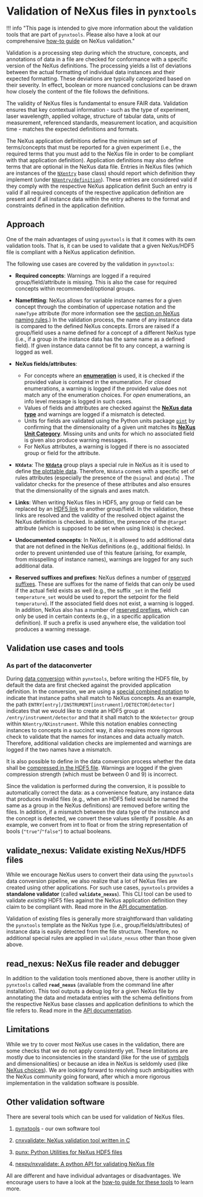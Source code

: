 # Validation of NeXus files in `pynxtools`

!!! info "This page is intended to give more information about the validation tools that are part of `pynxtools`. Please also have a look at our comprehensive [how-to guide](../../how-tos/pynxtools/validate-nexus-files.md) on NeXus validation."

Validation is a processing step during which the structure, concepts, and annotations of data in a file are checked for conformance with a specific version of the NeXus definitions. The processing yields a list of deviations between the actual formatting of individual data instances and their expected formatting. These deviations are typically categorized based on their severity. In effect, boolean or more nuanced conclusions can be drawn how closely the content of the file follows the definitions.

The validity of NeXus files is fundamental to ensure FAIR data. Validation ensures that key contextual information - such as the type of experiment, laser wavelength, applied voltage, structure of tabular data, units of measurement, referenced standards, measurement location, and acquisition time - matches the expected definitions and formats.

The NeXus application definitions define the minimum set of terms/concepts that must be reported for a given experiment (i.e., the required terms that you must add to the NeXus file in order to be compliant with that application definition). Application definitions may also define terms that are optional in the NeXus data file. Entries in NeXus files (which are instances of the [`NXentry`](https://manual.nexusformat.org/classes/base_classes/NXentry.html) base class) should report which definition they implement (under [`NXentry/definition`](https://manual.nexusformat.org/classes/base_classes/NXentry.html#nxentry-definition-field)). These entries are considered valid if they comply with the respective NeXus application definit Such an entry is valid if all required concepts of the respective application definition are present and if all instance data within the entry adheres to the format and constraints defined in the application definition.

## Approach

One of the main advantages of using `pynxtools` is that it comes with its own validation tools. That is, it can be used to validate that a given NeXus/HDF5 file is compliant with a NeXus application definition.

The following use cases are covered by the validation in `pynxtools`:

- **Required concepts**: Warnings are logged if a required group/field/attribute is missing. This is also the case for required concepts within recommended/optional groups.
- **Namefitting**: NeXus allows for variable instance names for a given concept through the combination of uppercase notation and the `nameType` attribute (for more information see the [section on NeXus naming rules](../nexus/nexus-rules.md#name-resolution).) In the validation process, the name of any instance data is compared to the defined NeXus concepts. Errors are raised if a group/field uses a name defined for a concept of a different NeXus type (i.e., if a group in the instance data has the same name as a defined field). If given instance data cannot be fit to any concept, a warning is logged as well.
- **NeXus fields/attributes**:
    - For concepts where an [**enumeration**](https://manual.nexusformat.org/nxdl_desc.html#enumeration) is used, it is checked if the provided value is contained in the enumeration. For _closed_ enumerations, a warning is logged if the provided value does not match any of the enumeration choices. For _open_ enumerations, an info level message is logged in such cases.
    - Values of fields and attributes are checked against the [**NeXus data type**](https://manual.nexusformat.org/nxdl-types.html#index-0) and warnings are logged if a mismatch is detected.
    - Units for fields are validated using the Python units package [`pint`](https://pint.readthedocs.io/en/stable/) by confirming that the dimensionality of a given unit matches its [**NeXus Unit Category**](https://manual.nexusformat.org/nxdl-types.html#unit-categories-allowed-in-nxdl-specifications). Missing units and units for which no associated field is given also produce warning messages.
    - For NeXus attributes, a warning is logged if there is no associated group or field for the attribute.

- **`NXdata`**: The [**`NXdata`**](https://manual.nexusformat.org/classes/base_classes/NXdata.html#nxdata) group plays a special rule in NeXus as it is used to define [the plottable data](https://manual.nexusformat.org/examples/python/plotting/index.html). Therefore, `NXdata` comes with a specific set of rules attributes (especially the presence of the `@signal` and `@data`) . The validator checks for the presence of these attributes and also ensures that the dimensionality of the signals and axes match.
- **Links**: When writing NeXus files in HDF5, any group or field can be replaced by an [HDF5 link](https://manual.nexusformat.org/design.html#links) to another group/field. In the validation, these links are resolved and the validity of the resolved object against the NeXus definition is checked. In addition, the presence of the `@target` attribute (which is supposed to be set when using links) is checked.
- **Undocumented concepts**: In NeXus, it is allowed to add additional data that are not defined in the NeXus definitions (e.g., additional fields). In order to prevent unintended use of this feature (arising, for example, from misspelling of instance names), warnings are logged for any such additional data.
- **Reserved suffixes and prefixes**: NeXus defines a number of [reserved suffixes](https://manual.nexusformat.org/datarules.html#index-6). These are suffixes for the name of fields that can only be used if the actual field exists as well (e.g., the suffix `_set` in the field `temperature_set` would be used to report the setpoint for the field `temperature`). If the associated field does not exist, a warning is logged. In addition, NeXus also has a number of [reserved prefixes](https://manual.nexusformat.org/datarules.html#index-4), which can only be used in certain contexts (e.g., in a specific application definition). If such a prefix is used anywhere else, the validation tool produces a warning message.

## Validation use cases and tools

### As part of the dataconverter

During [data conversion](dataconverter-and-readers.md) within `pynxtools`, before writing the HDF5 file, by default the data are first checked against the provided application definition. In the conversion, we are using a [special combined notation](../nexus/nexus-primer.md#what-is-nexus) to indicate that instance paths shall match to NeXus concepts. As an example, the path `ENTRY[entry]/INSTRUMENT[instrument]/DETECTOR[detector]` indicates that we would like to create an HDF5 group at `/entry/instrument/detector` and that it shall match to the `NXdetector` group within `NXentry/NXinstrument`. While this notation enables connecting instances to concepts in a succinct way, it also requires more rigorous check to validate that the names for instances and data actually match. Therefore, additional validation checks are implemented and warnings are logged if the two names have a mismatch.

It is also possible to define in the data conversion process whether the data shall be [compressed in the HDF5 file](https://docs.hdfgroup.org/archive/support/HDF5/faq/compression.html). Warnings are logged if the given compression strength (which must be between 0 and 9) is incorrect.

Since the validation is performed during the conversion, it is possible to automatically correct the data: as a convenience feature, any instance data that produces invalid files (e.g., when an HDF5 field would be named the same as a group in the NeXus definitions) are removed before writing the files. In addition, if a mismatch between the data type of the instance and the concept is detected, we convert these values silently if possible. As an example, we convert from int to float or from the string representation of bools (`"true"`/`"false"`) to actual booleans.

## validate_nexus: Validate existing NeXus/HDF5 files

While we encourage NeXus users to convert their data using the `pynxtools` data conversion pipeline, we also realize that a lot of NeXus files are created using other applications. For such use cases, `pynxtools` provides a **standalone validator** (called **`validate_nexus`**). This CLI tool can be used to validate _existing_ HDF5 files against the NeXus application definition they claim to be compliant with. Read more in the [API documentation](../../reference/cli-api.md#validate_nexus).

Validation of existing files is generally more straightforward than validating the `pynxtools` template as the NeXus type (i.e., group/fields/attributes) of instance data is easily detected from the file structure. Therefore, no additional special rules are applied in `validate_nexus` other than those given above.

## read_nexus: NeXus file reader and debugger

In addition to the validation tools mentioned above, there is another utility in `pynxtools` called **`read_nexus`** (available from the command line after installation). This tool outputs a debug log for a given NeXus file by annotating the data and metadata entries with the schema definitions from the respective NeXus base classes and application definitions to which the file refers to. Read more in the [API documentation](../../reference/cli-api.md#nexus-file-validation).

<!-- ??? info "Using a different set of NeXus definitions"

    The environment variable "NEXUS_DEF_PATH" can be set to a directory which contains the NeXus definitions as NXDL XML files. If this environment variable is not defined, the module will use the definitions in its bundle (see `src/pynxtools/definitions`)._

    The environment variable can be set as follows:
    ```
    export 'NEXUS_DEF_PATH'=<folder_path_that_contains_nexus_defs>
    ``` -->

## Limitations

While we try to cover most NeXus use cases in the validation, there are some checks that we do not apply consistently yet. These limitations are mostly due to inconsistencies in the standard (like for the use of [symbols](https://manual.nexusformat.org/nxdl_desc.html#symbolstype) and dimensionalities) or because an idea in NeXus is seldomly used (like [NeXus choices](https://manual.nexusformat.org/nxdl_desc.html#choicetype)). We are looking forward to resolving such ambiguities with the NeXus community going forward, after which a more rigorous implementation in the validation software is possible.

## Other validation software

There are several tools which can be used for validation of NeXus files.

1. [pynxtools](<https://github.com/FAIRmat-NFDI/pynxtools>) - our own software tool

2. [cnxvalidate: NeXus validation tool written in C](https://github.com/nexusformat/cnxvalidate)

3. [punx: Python Utilities for NeXus HDF5 files](https://github.com/prjemian/punx)

4. [nexpy/nxvalidate: A python API for validating NeXus file](https://github.com/nexpy/nxvalidate)

All are different and have individual advantages or disadvantages. We encourage users to have a look at the [how-to guide for these tools](../../how-tos/pynxtools/validate-nexus-files-other-tools.md) to learn more.
